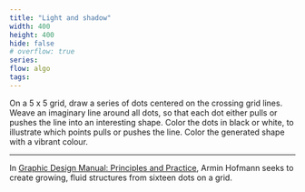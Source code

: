 ```yaml
---
title: "Light and shadow"
width: 400
height: 400
hide: false
# overflow: true
series:
flow: algo
tags:
---
```


On a 5 x 5 grid, draw a series of dots centered on the crossing grid lines. Weave an imaginary line around all dots, so that each dot either pulls or pushes the line into an interesting shape. Color the dots in black or white, to illustrate which points pulls or pushes the line. Color the generated shape with a vibrant colour.

---

In [Graphic Design Manual: Principles and Practice](https://archive.org/details/hofmann_201807/page/n5/mode/2up), Armin Hofmann seeks to create growing, fluid structures from sixteen dots on a grid.
